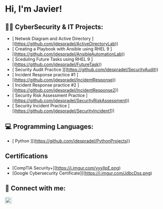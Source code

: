 <h1>Hi, I'm Javier! 

<h2>👨‍💻 CyberSecurity & IT Projects:</h2>

- [ Netwok Diagram and Active Directory ][(https://github.com/jdespradel/ActiveDirectoryLab))
- [ Creating a Playbook with Ansible using RHEL 9 ][(https://github.com/jdespradel/AnsibleAutomationLab))
- [ Sceduling Future Tasks using RHEL 9 ][(https://github.com/jdespradel/FutureTask))
- [ Security Audit Practice ][(https://github.com/jdespradel/SecurityAudit))
- [ Incident Response practice #1 ][(https://github.com/jdespradel/IncidentResponse))
- [ Incident Response practice #2 ][(https://github.com/jdespradel/IncidentResponse2))
- [ Security Risk Assessment Practice ][(https://github.com/jdespradel/SecurityRiskAssessment))
- [ Security Incident Practice ][(https://github.com/jdespradel/SecurityIncident1))

<h2>💻 Programming Languages:</h2>

- [ Python ][(https://github.com/jdespradel/PythonProjects))
  
<h2> Certifications</h2>

- [CompTIA Security+][https://i.imgur.com/yyyIIpE.png)
- [Google Cybersecurity Certificate][(https://i.imgur.com/JdbcDss.png)

<h2> 🤳 Connect with me:</h2>

[<img align="left" alt="JavierDespradel | LinkedIn" width="22px" src="https://cdn.jsdelivr.net/npm/simple-icons@v3/icons/linkedin.svg" />][linkedin]

[ linkedin ]: https://www.linkedin.com/in/javierdespradel/

<!--
**joshmadakor1/joshmadakor1** is a ✨ _special_ ✨ repository because its `README.md` (this file) appears on your GitHub profile.

Here are some ideas to get you started:

- 🔭 I’m currently working on ...
- 🌱 I’m currently learning ...
- 👯 I’m looking to collaborate on ...
- 🤔 I’m looking for help with ...
- 💬 Ask me about ...
- 📫 How to reach me: ...
- 😄 Pronouns: ...
- ⚡ Fun fact: ...
-->
